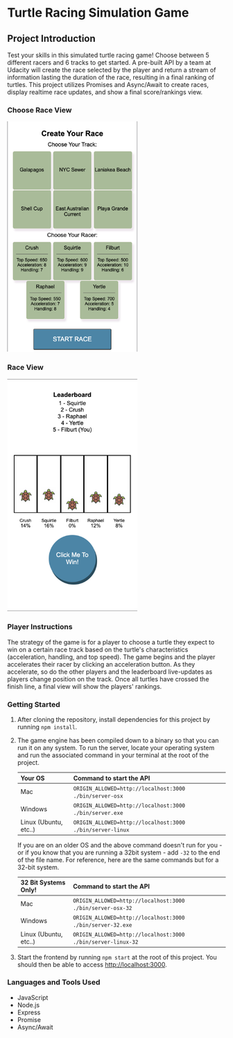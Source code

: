 # Turtle Racing Simulation Game

## Project Introduction

Test your skills in this simulated turtle racing game!  Choose between 5 different racers and 6 tracks to get started. A pre-built API by a team at Udacity will create the race selected by the player and return a stream of information lasting the duration of the race, resulting in a final ranking of turtles. This project utilizes Promises and Async/Await to create races, display realtime race updates, and show a final score/rankings view.

### Choose Race View

<img src="./src/client/assets/img/choose_race.png" alt="choose race" width="300">

### Race View

<img src="./src/client/assets/img/race_view.png" alt="choose race" width="300">

### Player Instructions

The strategy of the game is for a player to choose a turtle they expect to win on a certain race track based on the turtle's characteristics (acceleration, handling, and top speed). The game begins and the player accelerates their racer by clicking an acceleration button. As they accelerate, so do the other players and the leaderboard live-updates as players change position on the track. Once all turtles have crossed the finish line, a final view will show the players' rankings.

### Getting Started

1. After cloning the repository, install dependencies for this project by running `npm install`.

2. The game engine has been compiled down to a binary so that you can run it on any system. To run the server, locate your operating system and run the associated command in your terminal at the root of the project.

    | Your OS               | Command to start the API                                  |
    | --------------------- | --------------------------------------------------------- |
    | Mac                   | `ORIGIN_ALLOWED=http://localhost:3000 ./bin/server-osx`   |
    | Windows               | `ORIGIN_ALLOWED=http://localhost:3000 ./bin/server.exe`   |
    | Linux (Ubuntu, etc..) | `ORIGIN_ALLOWED=http://localhost:3000 ./bin/server-linux` |

    If you are on an older OS and the above command doesn't run for you - or if you know that you are running a 32bit system - add `-32` to the end of the file name. For reference, here are the same commands but for a 32-bit system.

    | 32 Bit Systems Only!  | Command to start the API                                     |
    | --------------------- | ------------------------------------------------------------ |
    | Mac                   | `ORIGIN_ALLOWED=http://localhost:3000 ./bin/server-osx-32`   |
    | Windows               | `ORIGIN_ALLOWED=http://localhost:3000 ./bin/server-32.exe`   |
    | Linux (Ubuntu, etc..) | `ORIGIN_ALLOWED=http://localhost:3000 ./bin/server-linux-32` |

3. Start the frontend by running `npm start` at the root of this project. You should then be able to access <http://localhost:3000>.

### Languages and Tools Used

* JavaScript
* Node.js
* Express
* Promise
* Async/Await
